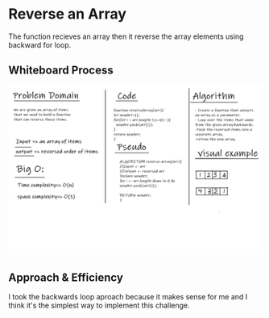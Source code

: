 # Reverse an Array

The function recieves an array then it reverse the array elements using backward for loop.

## Whiteboard Process

![reverse_array](reverse-array.png)

## Approach & Efficiency

I took the backwards loop aproach because it makes sense for me and I think it's the simplest way to implement this challenge.

